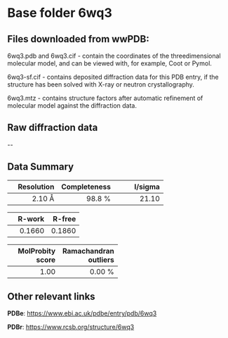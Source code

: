 # Base folder 6wq3

## Files downloaded from wwPDB:

6wq3.pdb and 6wq3.cif - contain the coordinates of the threedimensional molecular model, and can be viewed with, for example, Coot or Pymol.

6wq3-sf.cif - contains deposited diffraction data for this PDB entry, if the structure has been solved with X-ray or neutron crystallography.

6wq3.mtz - contains structure factors after automatic refinement of molecular model against the diffraction data.

## Raw diffraction data

--<br> 

## Data Summary
|   | Resolution | Completeness| I/sigma |
|---|-------------:|----------------:|--------------:|
|   |2.10 Å|98.8  %|<img width=50/>21.10|

|   | **R-work**| **R-free**   
|---|-------------:|----------------:|           
||  0.1660|  0.1860|

|   |**MolProbity<br>score**| **Ramachandran<br>outliers** 
|---|-------------:|----------------:|
||  1.00|  0.00 %|

 

 



## Other relevant links 
**PDBe**:  https://www.ebi.ac.uk/pdbe/entry/pdb/6wq3
 
**PDBr**: https://www.rcsb.org/structure/6wq3 

